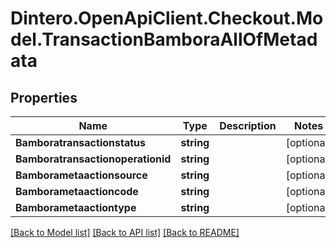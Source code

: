# Dintero.OpenApiClient.Checkout.Model.TransactionBamboraAllOfMetadata

## Properties

Name | Type | Description | Notes
------------ | ------------- | ------------- | -------------
**Bamboratransactionstatus** | **string** |  | [optional] 
**Bamboratransactionoperationid** | **string** |  | [optional] 
**Bamborametaactionsource** | **string** |  | [optional] 
**Bamborametaactioncode** | **string** |  | [optional] 
**Bamborametaactiontype** | **string** |  | [optional] 

[[Back to Model list]](../README.md#documentation-for-models) [[Back to API list]](../README.md#documentation-for-api-endpoints) [[Back to README]](../README.md)

